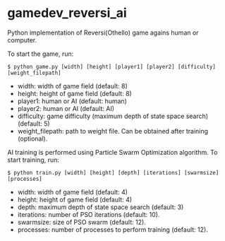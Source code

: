 # gamedev_reversi_ai

Python implementation of Reversi(Othello) game agains human or computer.

To start the game, run:
    
    $ python game.py [width] [height] [player1] [player2] [difficulty] [weight_filepath]
  
  - width:      width of game field (default: 8) 
  - height:   height of game field (default: 8)
  - player1: human or AI (default: human)
  - player2: human or AI (default: AI)
  - difficulty:  game difficulty (maximum depth of state space search) (default: 5)
  - weight_filepath:  path to weight file. Can be obtained after training (optional).

AI training is performed using Particle Swarm Optimization algorithm.
To start training, run:

    $ python train.py [width] [height] [depth] [iterations] [swarmsize] [processes]
  
  - width:      width of game field (default: 4) 
  - height:   height of game field (default: 4)
  - depth:  maximum depth of state space search (default: 3)
  - iterations:  number of PSO iterations (default: 10).
  - swarmsize:  size of PSO swarm (default: 12).
  - processes:  number of processes to perform training (default: 12).
